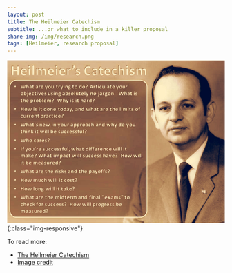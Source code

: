 ```yaml
---
layout: post
title: The Heilmeier Catechism
subtitle: ...or what to include in a killer proposal
share-img: /img/research.png
tags: [Heilmeier, research proposal]
---
```

![The Heilmeier Catechism](/img/Heilmeiers_Catechism.jpg){:class="img-responsive"}

To read more:
- [The Heilmeier Catechism](https://www.darpa.mil/work-with-us/heilmeier-catechism)
- [Image credit](https://www.ifm.eng.cam.ac.uk/research/grant-writers-handbook/drafting-the-proposal/)
